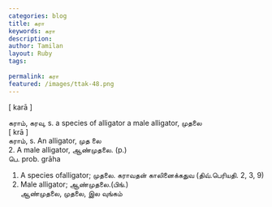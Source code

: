 ```yaml
---
categories: blog
title: கரா
keywords: கரா
description: 
author: Tamilan
layout: Ruby
tags: 
 
permalink: கரா
featured: /images/ttak-48.png
---
```

  
[ karā ]  
  
கராம், கரவு, s. a species of alligator a male alligator, முதலை  
[ krā ]  
கராம், s. An alligator, முத லை  
2. A male alligator, ஆண்முதலை. (p.)  
பெ. prob. grāha  
1. A species ofalligator; முதலை. கராவதன் காலினைக்கதுவ (திவ்.பெரியதி. 2, 3, 9)  
2. Male alligator; ஆண்முதலை.(பிங்.)  
ஆண்முதலை, முதலை, இல வுங்கம்